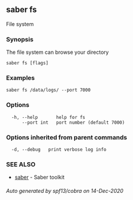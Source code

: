 ## saber fs

File system

### Synopsis

The file system can browse your directory

```
saber fs [flags]
```

### Examples

```
saber fs /data/logs/ --port 7000
```

### Options

```
  -h, --help       help for fs
      --port int   port number (default 7000)
```

### Options inherited from parent commands

```
  -d, --debug   print verbose log info
```

### SEE ALSO

* [saber](saber.md)	 - Saber toolkit

###### Auto generated by spf13/cobra on 14-Dec-2020
